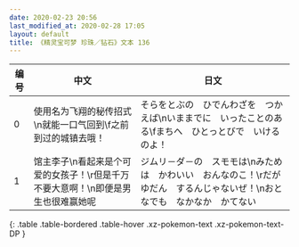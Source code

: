 ```yaml
---
date: 2020-02-23 20:56
last_modified_at: 2020-02-28 17:05
layout: default
title: 《精灵宝可梦 珍珠／钻石》文本 136
---
```

| 编号 | 中文 | 日文 |
| ---- | ---- | ---- |
| 0 | 使用名为飞翔的秘传招式\n就能一口气回到\f之前到过的城镇去哦！ | そらをとぶの　ひでんわざを　つかえば\nいままでに　いったことのある\fまちへ　ひとっとびで　いけるのよ！ |
| 1 | 馆主李子\n看起来是个可爱的女孩子！\r但是千万不要大意啊！\n即便是男生也很难赢她呢 | ジムリ－ダ－の　スモモは\nみためは　かわいい　おんなのこ！\rだが　ゆだん　するんじゃないぜ！\nおとなでも　なかなか　かてない |
{: .table .table-bordered .table-hover .xz-pokemon-text .xz-pokemon-text-DP }
